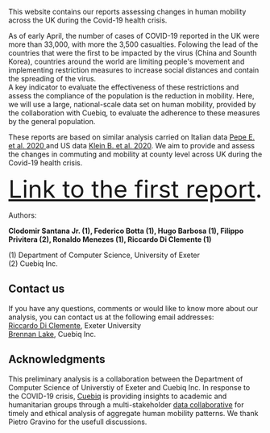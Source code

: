 This website contains our reports assessing changes in human mobility across the UK during the Covid-19 health crisis.

As of early April, the number of cases of COVID-19 reported in the UK were more than 33,000, with more the 3,500 casualties.
Folowing the lead of the countries that were the first to be impacted by the virus (China and Sounth Korea), countries around the world are limiting people's movement and implementing restriction measures to increase social distances and contain the spreading of the virus.
<br>
A key indicator to evaluate the effectiveness of these restrictions and assess the compliance of the population is the reduction in mobility. Here, we will use a large, national-scale data set on human mobility, provided by the collaboration with Cuebiq, to evaluate the adherence to these measures by the general population.

These reports are based on similar analysis carried on Italian data 
<a href="https://doi.org/10.1101/2020.03.22.20039933"> Pepe E. et al. 2020 </a>  and US data
 <a href="https://www.mobs-lab.org/uploads/6/7/8/7/6787877/assessing_mobility_changes_in_the_united_states_during_the_covid_19_outbreak.pdf"> Klein B. et al. 2020</a>. We aim to provide and assess the changes in commuting and mobility at county level across UK during the Covid-19 health crisis.
 
<font size="30">[Link to the first report](./First-report.html).</font>
 
Authors:

**Clodomir Santana Jr. (1), Federico Botta (1), Hugo Barbosa (1), Filippo Privitera (2), Ronaldo Menezes (1), Riccardo Di Clemente (1)**

(1) Department of Computer Science, University of Exeter
<br>
(2) Cuebiq Inc.
 


## Contact us

If you have any questions, comments or would like to know more about our analysis, you can contact us at the following email addresses:
<br>
<a href = "mailto: r.di-clemente@exeter.ac.uk"> Riccardo Di Clemente</a>, Exeter University
<br>
<a href = "mailto: blake@cuebiq.com"> Brennan Lake</a>, Cuebiq Inc.

## Acknowledgments
This preliminary analysis is a collaboration between the Department of Computer Science of Universtiy of Exeter and Cuebiq Inc. In response to the COVID-19 crisis, <a href= "https://www.cuebiq.com/">Cuebiq</a> is providing insights to academic and humanitarian groups through a multi-stakeholder <a href="https://www.cuebiq.com/about/data-for-good/"> data collaborative</a> for timely and ethical analysis of aggregate human mobility patterns. We thank Pietro Gravino for the usefull discussions.
<br>
<!--<figure class="image" align="center">
<img src="_site/cuebiq_logo.jpg">
</figure>-->
